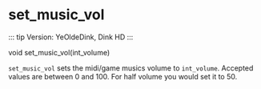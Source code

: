 # set_music_vol

::: tip Version:
YeOldeDink, Dink HD
:::

<Prototype>void set_music_vol(int_volume)</Prototype>

`set_music_vol` sets the midi/game musics volume to `int_volume`. Accepted values are between 0 and 100. For half volume you would set it to 50.